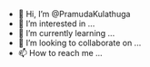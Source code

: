 - 👋 Hi, I’m @PramudaKulathuga
- 👀 I’m interested in ...
- 🌱 I’m currently learning ...
- 💞️ I’m looking to collaborate on ...
- 📫 How to reach me ...

<!---
PramudaKulathuga/PramudaKulathuga is a ✨ special ✨ repository because its `README.md` (this file) appears on your GitHub profile.
You can click the Preview link to take a look at your changes.
--->
